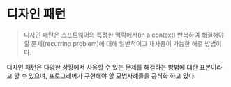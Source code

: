 # 디자인 패턴

> 디자인 패턴은 소프트웨어의 특정한 맥락에서(in a context) 반복하여 해결해야 할 문제(recurring problem)에 대해 일반적이고 재사용이 가능한 해결 방법이다.

디자인 패턴은 다양한 상황에서 사용할 수 있는 문제를 해결하는 방법에 대한 표본이라고 할 수 있으며, 프로그래머가 구현해야 할 모범사례들을 공식화 하고 있다.
